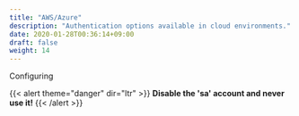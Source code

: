 ```yaml
---
title: "AWS/Azure"
description: "Authentication options available in cloud environments."
date: 2020-01-28T00:36:14+09:00
draft: false
weight: 14
---
```


Configuring 

{{< alert theme="danger" dir="ltr" >}} **Disable the 'sa' account and never use it!**
{{< /alert >}}
